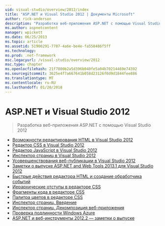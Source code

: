 ```yaml
---
uid: visual-studio/overview/2012/index
title: "ASP.NET и Visual Studio 2012 | Документы Microsoft"
author: rick-anderson
description: "Разработка веб-приложения ASP.NET с помощью Visual Studio 2012"
ms.author: aspnetcontent
manager: wpickett
ms.date: 06/25/2013
ms.topic: article
ms.assetid: 51900291-7787-4a6e-be4e-fa558486f5ff
ms.technology: 
ms.prod: .net-framework
msc.legacyurl: /visual-studio/overview/2012
msc.type: chapter
ms.openlocfilehash: 21f7800b2a5d396b040fe5a04b70214469e74392
ms.sourcegitcommit: 3625e4f7a667641b058d23126f0d9d1844fee886
ms.translationtype: MT
ms.contentlocale: ru-RU
ms.lasthandoff: 01/20/2018
---
```

<a name="aspnet-and-visual-studio-2012"></a>ASP.NET и Visual Studio 2012
====================
> Разработка веб-приложения ASP.NET с помощью Visual Studio 2012


- [Возможности редактирования HTML в Visual Studio 2012](visual-studio-2012-html-editing-features.md)
- [Редактор CSS в Visual Studio 2012](visual-studio-2012-css-editor.md)
- [Редактор JavaScript в Visual Studio 2012](visual-studio-2012-javascript-editor.md)
- [Инспектор страниц в Visual Studio 2012](visual-studio-2012-page-inspector.md)
- [Усовершенствования веб-публикации в Visual Studio 2012](visual-studio-2012-web-publishing-improvements.md)
- [Заметки о выпуске ASP.NET and Web Tools 2013.1 для Visual Studio 2012](aspnet-and-web-tools-20131-for-visual-studio-2012.md)
- [Быстрые действия редактора HTML и создание обработчика событий](visual-studio-vnext-videos-html-editor-smart-tasks-and-event-handler-generation.md)
- [Иерархические отступы в редакторе CSS](visual-studio-vnext-videos-css-editor-hierarchical-indentation.md)
- [Фрагменты кода в редакторе CSS](visual-studio-vnext-videos-css-editor-snippets.md)
- [Палитра цветов в редакторе CSS](visual-studio-vnext-videos-css-editor-color-picker.md)
- [Инспектор страниц. Введение](visual-studio-vnext-videos-page-inspector-introduction.md)
- [Инспектор страниц. Декомпозиция веб-приложения](visual-studio-vnext-videos-page-inspector-decomposing-your-web-application.md)
- [Проверка подлинности Windows Azure](windows-azure-authentication.md)
- [ASP.NET и веб-инструменты 2012.2 — заметки о выпуске](aspnet-and-web-tools-20122-release-notes-rtw.md)
